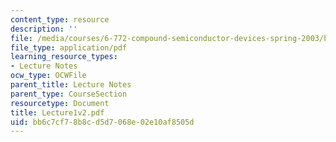 ```yaml
---
content_type: resource
description: ''
file: /media/courses/6-772-compound-semiconductor-devices-spring-2003/bb6c7cf78b8cd5d7068e02e10af8505d_Lecture1v2.pdf
file_type: application/pdf
learning_resource_types:
- Lecture Notes
ocw_type: OCWFile
parent_title: Lecture Notes
parent_type: CourseSection
resourcetype: Document
title: Lecture1v2.pdf
uid: bb6c7cf7-8b8c-d5d7-068e-02e10af8505d
---
```

